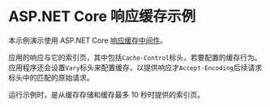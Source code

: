 # <a name="aspnet-core-response-caching-sample"></a>ASP.NET Core 响应缓存示例

本示例演示使用 ASP.NET Core [响应缓存中间件](https://docs.microsoft.com/aspnet/core/performance/caching/middleware)。

应用的响应与它的索引页，其中包括`Cache-Control`标头，若要配置的缓存行为。 应用程序还会设置`Vary`标头来配置缓存，以提供响应才`Accept-Encoding`后续请求标头中的匹配的原始请求。

运行示例时，是从缓存存储和缓存最多 10 秒时提供的索引页。
